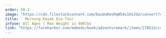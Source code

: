 ```yaml
---
order: 50.3
image: "https://cdn.filestackcontent.com/6auUuKmsRqW54s1kSJGU/convert?cache=true&compress=true&quality=90&format=webp&w=1000&fit=max"
title:   Morning Kayak Eco-Tour
infose: All Ages | Max Weight is 400lbs
link: "https://fareharbor.com/embeds/book/adventuremark/items/278513/calendar/2025/10/?asn=fhdn&asn-ref=turisteandoenpuertorico&ref=turisteandoenpuertorico&marketplace=yes&flow=no&full-items=yes"
---
```


